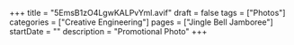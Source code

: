 +++
title = "5EmsB1zO4LgwKALPvYml.avif"
draft = false
tags = ["Photos"]
categories = ["Creative Engineering"]
pages = ["Jingle Bell Jamboree"]
startDate = ""
description = "Promotional Photo"
+++
